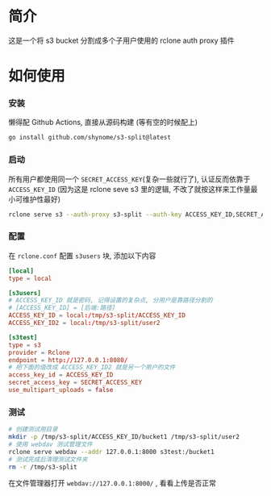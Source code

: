 # 简介

这是一个将 s3 bucket 分割成多个子用户使用的 rclone auth proxy 插件

# 如何使用

### 安装

懒得配 Github Actions, 直接从源码构建 (等有空的时候配上)

```sh
go install github.com/shynome/s3-split@latest
```

### 启动

所有用户都使用同一个 `SECRET_ACCESS_KEY`(复杂一些就行了), 认证反而依靠于 `ACCESS_KEY_ID` (因为这是 rclone seve s3 里的逻辑, 不改了就按这样来工作量最小可维护性最好)

```sh
rclone serve s3 --auth-proxy s3-split --auth-key ACCESS_KEY_ID,SECRET_ACCESS_KEY
```

### 配置

在 `rclone.conf` 配置 `s3users` 块, 添加以下内容

```conf
[local]
type = local

[s3users]
# ACCESS_KEY_ID 就是密码, 记得设置的复杂点, 分用户是靠路径分割的
# [ACCESS_KEY_ID] = [后端:路径]
ACCESS_KEY_ID = local:/tmp/s3-split/ACCESS_KEY_ID
ACCESS_KEY_ID2 = local:/tmp/s3-split/user2

[s3test]
type = s3
provider = Rclone
endpoint = http://127.0.0.1:8080/
# 把下面的值改成 ACCESS_KEY_ID2 就是另一个用户的文件
access_key_id = ACCESS_KEY_ID
secret_access_key = SECRET_ACCESS_KEY
use_multipart_uploads = false
```

### 测试

```sh
# 创建测试用目录
mkdir -p /tmp/s3-split/ACCESS_KEY_ID/bucket1 /tmp/s3-split/user2
# 使用 webdav 测试管理文件
rclone serve webdav --addr 127.0.0.1:8000 s3test:/bucket1
# 测试完成后清理测试文件夹
rm -r /tmp/s3-split
```

在文件管理器打开 `webdav://127.0.0.1:8000/` , 看看上传是否正常
